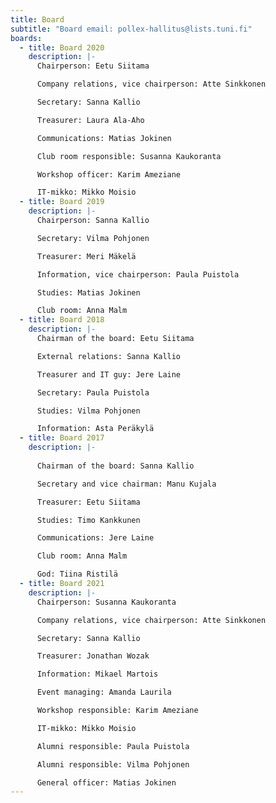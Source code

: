 ```yaml
---
title: Board
subtitle: "Board email: pollex-hallitus@lists.tuni.fi"
boards:
  - title: Board 2020
    description: |-
      Chairperson: Eetu Siitama

      Company relations, vice chairperson: Atte Sinkkonen

      Secretary: Sanna Kallio

      Treasurer: Laura Ala-Aho

      Communications: Matias Jokinen

      Club room responsible: Susanna Kaukoranta

      Workshop officer: Karim Ameziane

      IT-mikko: Mikko Moisio
  - title: Board 2019
    description: |-
      Chairperson: Sanna Kallio

      Secretary: Vilma Pohjonen

      Treasurer: Meri Mäkelä

      Information, vice chairperson: Paula Puistola

      Studies: Matias Jokinen

      Club room: Anna Malm
  - title: Board 2018
    description: |-
      Chairman of the board: Eetu Siitama

      External relations: Sanna Kallio

      Treasurer and IT guy: Jere Laine

      Secretary: Paula Puistola

      Studies: Vilma Pohjonen

      Information: Asta Peräkylä
  - title: Board 2017
    description: |-
      
      Chairman of the board: Sanna Kallio

      Secretary and vice chairman: Manu Kujala

      Treasurer: Eetu Siitama

      Studies: Timo Kankkunen

      Communications: Jere Laine

      Club room: Anna Malm

      God: Tiina Ristilä
  - title: Board 2021
    description: |-
      Chairperson: Susanna Kaukoranta

      Company relations, vice chairperson: Atte Sinkkonen

      Secretary: Sanna Kallio

      Treasurer: Jonathan Wozak

      Information: Mikael Martois

      Event managing: Amanda Laurila

      Workshop responsible: Karim Ameziane

      IT-mikko: Mikko Moisio

      Alumni responsible: Paula Puistola

      Alumni responsible: Vilma Pohjonen

      General officer: Matias Jokinen
---
```

